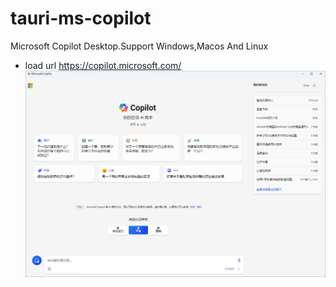 # tauri-ms-copilot
Microsoft Copilot Desktop.Support Windows,Macos And Linux
- load url https://copilot.microsoft.com/
![](readme_files/1.png)

